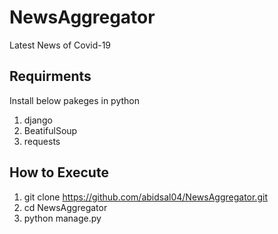 # NewsAggregator
Latest News of Covid-19

## Requirments
Install below pakeges in python
1. django
2. BeatifulSoup
3. requests

## How to Execute
1. git clone https://github.com/abidsal04/NewsAggregator.git
2. cd NewsAggregator
3. python manage.py
